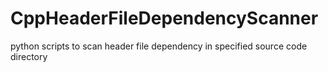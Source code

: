 # CppHeaderFileDependencyScanner
python scripts to scan header file dependency in specified source code directory
